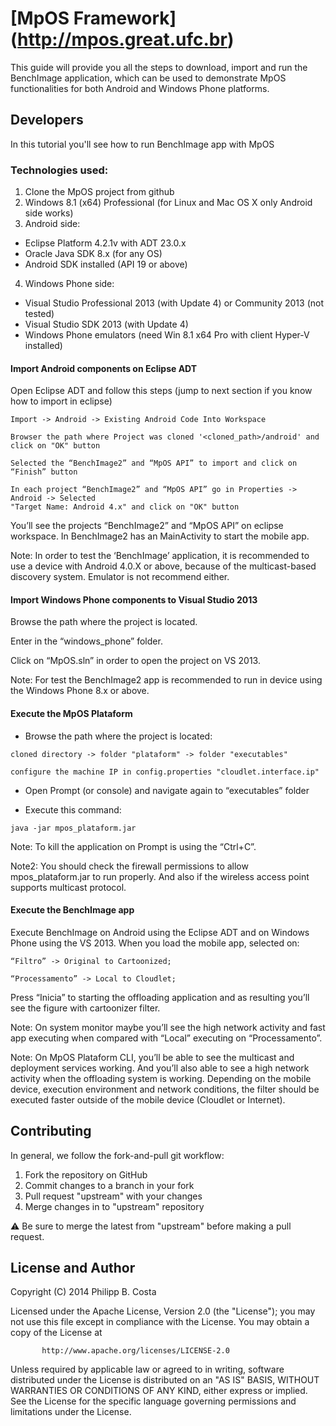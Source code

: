 [MpOS Framework] (http://mpos.great.ufc.br)
====================================================================

This guide will provide you all the steps to download, import and run the BenchImage application, which can be used to demonstrate MpOS functionalities for both Android and Windows Phone platforms.

## Developers

In this tutorial you'll see how to run BenchImage app with MpOS

### Technologies used:

1. Clone the MpOS project from github
2. Windows 8.1 (x64) Professional (for Linux and Mac OS X only Android side works)
3. Android side:
  * Eclipse Platform 4.2.1v with ADT 23.0.x
  * Oracle Java SDK 8.x (for any OS)
  * Android SDK installed (API 19 or above)
4. Windows Phone side:
  * Visual Studio Professional 2013 (with Update 4) or Community 2013 (not tested)
  * Visual Studio SDK 2013 (with Update 4)
  * Windows Phone emulators (need Win 8.1 x64 Pro with client Hyper-V installed)


#### Import Android components on Eclipse ADT

Open Eclipse ADT and follow this steps (jump to next section if you know how to import in eclipse)

```
Import -> Android -> Existing Android Code Into Workspace
```
```
Browser the path where Project was cloned '<cloned_path>/android' and click on "OK" button
```
```
Selected the “BenchImage2” and “MpOS API” to import and click on “Finish” button
```
```
In each project “BenchImage2” and “MpOS API” go in Properties -> Android -> Selected 
"Target Name: Android 4.x" and click on "OK" button
```

You’ll see the projects “BenchImage2” and “MpOS API” on eclipse workspace. In BenchImage2 has an MainActivity to start the mobile app. 

Note:  In order to test the ‘BenchImage’ application, it is recommended to use a device with Android 4.0.X or above, because of the multicast-based discovery system. Emulator is not recommend either. 


#### Import Windows Phone components to Visual Studio 2013

Browse the path where the project is located.

Enter in the “windows_phone” folder.

Click on “MpOS.sln” in order to open the project on VS 2013.

Note: For test the BenchImage2 app is recommended to run in device using the Windows Phone 8.x or above. 


#### Execute the MpOS Plataform

* Browse the path where the project is located:

```
cloned directory -> folder "plataform" -> folder "executables"
```
```
configure the machine IP in config.properties "cloudlet.interface.ip"
```

* Open Prompt (or console) and navigate again to “executables” folder 

* Execute this command:

```
java -jar mpos_plataform.jar
```

Note: To kill the application on Prompt is using the “Ctrl+C”.

Note2: You should check the firewall permissions to allow mpos_plataform.jar to run properly. And also if the wireless access point supports multicast protocol. 


#### Execute the BenchImage app

Execute BenchImage on Android using the Eclipse ADT and on Windows Phone using the VS 2013. When you load the mobile app, selected on: 

```
“Filtro” -> Original to Cartoonized;
```
```
“Processamento” -> Local to Cloudlet; 
```

Press “Inicia” to starting the offloading application and as resulting you’ll see the figure with cartoonizer filter.

Note: On system monitor maybe you’ll see the high network activity and fast app executing when compared with “Local” executing on “Processamento”.

Note: On MpOS Plataform CLI, you’ll be able to see the multicast and deployment services working. And you’ll also able to see a high network activity when the offloading system is working. Depending on the mobile device, execution environment and network conditions, the filter should be executed faster outside of the mobile device (Cloudlet or Internet).



Contributing
-------
In general, we follow the fork-and-pull git workflow:

1. Fork the repository on GitHub
2. Commit changes to a branch in your fork
3. Pull request "upstream" with your changes
4. Merge changes in to "upstream" repository

:warning: Be sure to merge the latest from "upstream" before making a pull request.



License and Author
-------
Copyright (C) 2014 Philipp B. Costa

   Licensed under the Apache License, Version 2.0 (the "License");
   you may not use this file except in compliance with the License.
   You may obtain a copy of the License at
```
       http://www.apache.org/licenses/LICENSE-2.0
```
   Unless required by applicable law or agreed to in writing, software
   distributed under the License is distributed on an "AS IS" BASIS,
   WITHOUT WARRANTIES OR CONDITIONS OF ANY KIND, either express or implied.
   See the License for the specific language governing permissions and
   limitations under the License.
